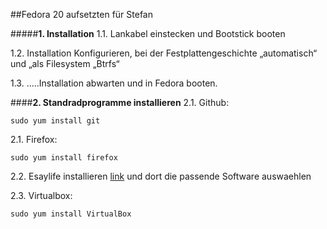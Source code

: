 ##Fedora 20 aufsetzten für Stefan

#####**1. Installation**
  1.1. Lankabel einstecken und Bootstick booten
  
  1.2. Installation Konfigurieren, bei der Festplattengeschichte „automatisch“ und „als Filesystem „Btrfs“
  
  1.3. .....Installation abwarten und in Fedora booten.

####**2. Standradprogramme installieren**
  2.1. Github:
  
    sudo yum install git
  
  2.1. Firefox:
  
    sudo yum install firefox
  
  2.2. Esaylife installieren [link](http://easylifeproject.org/) und dort die passende Software auswaehlen
  
    
  2.3. Virtualbox:
  
    sudo yum install VirtualBox
